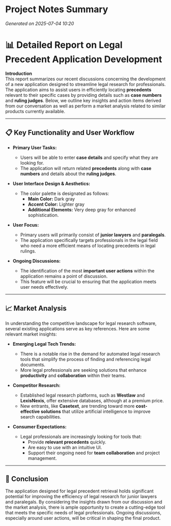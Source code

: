 # Project Notes Summary

*Generated on 2025-07-04 10:20*

# 📊 **Detailed Report on Legal Precedent Application Development**

**Introduction**  
This report summarizes our recent discussions concerning the development of a new application designed to streamline legal research for professionals. The application aims to assist users in efficiently locating **precedents** relevant to their specific cases by providing details such as **case numbers** and **ruling judges**. Below, we outline key insights and action items derived from our conversation as well as perform a market analysis related to similar products currently available.

---

## 📋 **Key Functionality and User Workflow**

- **Primary User Tasks:**  
  - Users will be able to enter **case details** and specify what they are looking for. 
  - The application will return related **precedents** along with **case numbers** and details about the **ruling judges**.
  
- **User Interface Design & Aesthetics:**  
  - The color palette is designated as follows:
    - **Main Color:** Dark gray 
    - **Accent Color:** Lighter gray
    - **Additional Elements:** Very deep gray for enhanced sophistication. 

- **User Focus:**  
  - Primary users will primarily consist of **junior lawyers** and **paralegals**.
  - The application specifically targets professionals in the legal field who need a more efficient means of locating precedents in legal rulings.

- **Ongoing Discussions:**  
  - The identification of the most **important user actions** within the application remains a point of discussion.
  - This feature will be crucial to ensuring that the application meets user needs effectively.

---

## 📈 **Market Analysis**

In understanding the competitive landscape for legal research software, several existing applications serve as key references. Here are some relevant market insights:

- **Emerging Legal Tech Trends:** 
  - There is a notable rise in the demand for automated legal research tools that simplify the process of finding and referencing legal documents. 
  - More legal professionals are seeking solutions that enhance **productivity** and **collaboration** within their teams.

- **Competitor Research:** 
  - Established legal research platforms, such as **Westlaw** and **LexisNexis**, offer extensive databases, although at a premium price.
  - New entrants, like **Casetext**, are trending toward more **cost-effective solutions** that utilize artificial intelligence to improve search capabilities.

- **Consumer Expectations:** 
  - Legal professionals are increasingly looking for tools that:
    - Provide **relevant precedents** quickly.
    - Are easy to use with an intuitive UI.
    - Support their ongoing need for **team collaboration** and project management.

---

## 📝 **Conclusion**

The application designed for legal precedent retrieval holds significant potential for improving the efficiency of legal research for junior lawyers and paralegals. By considering the insights drawn from our discussion and the market analysis, there is ample opportunity to create a cutting-edge tool that meets the specific needs of legal professionals. Ongoing discussions, especially around user actions, will be critical in shaping the final product.